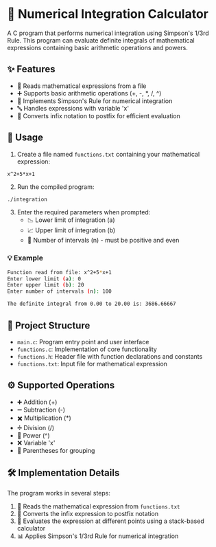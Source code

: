 # 📐 Numerical Integration Calculator

A C program that performs numerical integration using Simpson's 1/3rd Rule. This program can evaluate definite integrals of mathematical expressions containing basic arithmetic operations and powers.

## ✨ Features

- 📝 Reads mathematical expressions from a file
- ➕ Supports basic arithmetic operations (+, -, *, /, ^)
- 🧮 Implements Simpson's Rule for numerical integration
- 🔤 Handles expressions with variable 'x'
- 🔄 Converts infix notation to postfix for efficient evaluation

## 🎯 Usage

1. Create a file named `functions.txt` containing your mathematical expression:
```
x^2+5*x+1
```

2. Run the compiled program:
```bash
./integration
```

3. Enter the required parameters when prompted:
   - 📉 Lower limit of integration (a)
   - 📈 Upper limit of integration (b)
   - 🔢 Number of intervals (n) - must be positive and even

### 💡 Example

```bash
Function read from file: x^2+5*x+1
Enter lower limit (a): 0
Enter upper limit (b): 20
Enter number of intervals (n): 100

The definite integral from 0.00 to 20.00 is: 3686.66667
```

## 📂 Project Structure

- `main.c`: Program entry point and user interface
- `functions.c`: Implementation of core functionality
- `functions.h`: Header file with function declarations and constants
- `functions.txt`: Input file for mathematical expression

## ⚙️ Supported Operations

- ➕ Addition (+)
- ➖ Subtraction (-)
- ✖️ Multiplication (*)
- ➗ Division (/)
- 💪 Power (^)
- ❌ Variable 'x'
- 📎 Parentheses for grouping

## 🛠️ Implementation Details

The program works in several steps:
1. 📖 Reads the mathematical expression from `functions.txt`
2. 🔄 Converts the infix expression to postfix notation
3. 🧮 Evaluates the expression at different points using a stack-based calculator
4. 📊 Applies Simpson's 1/3rd Rule for numerical integration

